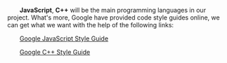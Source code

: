 ﻿

&emsp;&emsp;**JavaScript**, **C++** will be the main programming languages in our project. What's more, Google have provided code style guides online, we can get what we want with the help of the following links:

&emsp;&emsp;[Google JavaScript Style Guide][1]

&emsp;&emsp;[Google C++ Style Guide][2]


  [1]: https://google.github.io/styleguide/jsguide.html
  [2]: https://google.github.io/styleguide/cppguide.html
